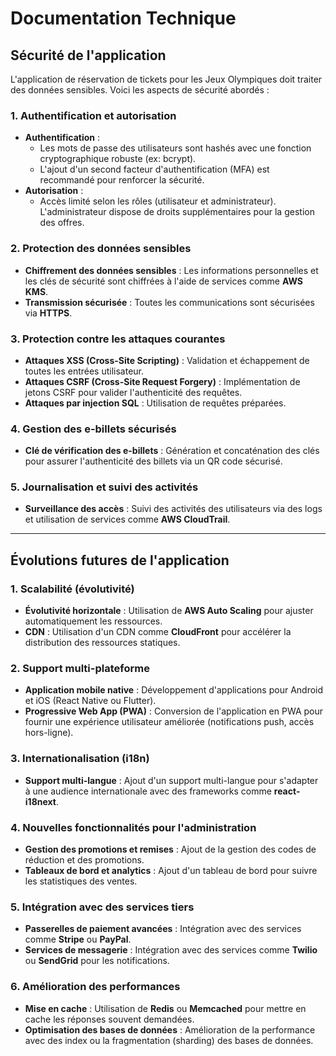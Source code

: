 # Documentation Technique

## Sécurité de l'application

L'application de réservation de tickets pour les Jeux Olympiques doit traiter des données sensibles. Voici les aspects de sécurité abordés :

### 1. Authentification et autorisation
- **Authentification** : 
  - Les mots de passe des utilisateurs sont hashés avec une fonction cryptographique robuste (ex: bcrypt).
  - L'ajout d'un second facteur d'authentification (MFA) est recommandé pour renforcer la sécurité.
- **Autorisation** :
  - Accès limité selon les rôles (utilisateur et administrateur). L'administrateur dispose de droits supplémentaires pour la gestion des offres.

### 2. Protection des données sensibles
- **Chiffrement des données sensibles** : Les informations personnelles et les clés de sécurité sont chiffrées à l'aide de services comme **AWS KMS**.
- **Transmission sécurisée** : Toutes les communications sont sécurisées via **HTTPS**.
  
### 3. Protection contre les attaques courantes
- **Attaques XSS (Cross-Site Scripting)** : Validation et échappement de toutes les entrées utilisateur.
- **Attaques CSRF (Cross-Site Request Forgery)** : Implémentation de jetons CSRF pour valider l'authenticité des requêtes.
- **Attaques par injection SQL** : Utilisation de requêtes préparées.

### 4. Gestion des e-billets sécurisés
- **Clé de vérification des e-billets** : Génération et concaténation des clés pour assurer l'authenticité des billets via un QR code sécurisé.

### 5. Journalisation et suivi des activités
- **Surveillance des accès** : Suivi des activités des utilisateurs via des logs et utilisation de services comme **AWS CloudTrail**.

---

## Évolutions futures de l'application

### 1. Scalabilité (évolutivité)
- **Évolutivité horizontale** : Utilisation de **AWS Auto Scaling** pour ajuster automatiquement les ressources.
- **CDN** : Utilisation d'un CDN comme **CloudFront** pour accélérer la distribution des ressources statiques.

### 2. Support multi-plateforme
- **Application mobile native** : Développement d'applications pour Android et iOS (React Native ou Flutter).
- **Progressive Web App (PWA)** : Conversion de l'application en PWA pour fournir une expérience utilisateur améliorée (notifications push, accès hors-ligne).

### 3. Internationalisation (i18n)
- **Support multi-langue** : Ajout d'un support multi-langue pour s'adapter à une audience internationale avec des frameworks comme **react-i18next**.

### 4. Nouvelles fonctionnalités pour l'administration
- **Gestion des promotions et remises** : Ajout de la gestion des codes de réduction et des promotions.
- **Tableaux de bord et analytics** : Ajout d'un tableau de bord pour suivre les statistiques des ventes.

### 5. Intégration avec des services tiers
- **Passerelles de paiement avancées** : Intégration avec des services comme **Stripe** ou **PayPal**.
- **Services de messagerie** : Intégration avec des services comme **Twilio** ou **SendGrid** pour les notifications.

### 6. Amélioration des performances
- **Mise en cache** : Utilisation de **Redis** ou **Memcached** pour mettre en cache les réponses souvent demandées.
- **Optimisation des bases de données** : Amélioration de la performance avec des index ou la fragmentation (sharding) des bases de données.

